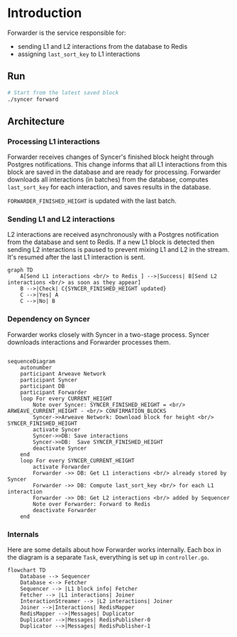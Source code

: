 # Introduction

Forwarder is the service responsible for:

- sending L1 and L2 interactions from the database to Redis
- assigning `last_sort_key` to L1 interactions


## Run

```bash
# Start from the latest saved block
./syncer forward
```


## Architecture

### Processing L1 interactions

Forwarder receives changes of Syncer's finished block height through Postgres notifications. This change informs that all L1 interactions from this block are saved in the database and are ready for processing. Forwarder downloads all interactions (in batches) from the database, computes `last_sort_key` for each interaction, and saves results in the database.

`FORWARDER_FINISHED_HEIGHT` is updated with the last batch.


### Sending L1 and L2 interactions

L2 interactions are received asynchronously with a Postgres notification from the database and sent to Redis. If a new L1 block is detected then sending L2 interactions is paused to prevent mixing L1 and L2 in the stream. It's resumed after the last L1 interaction is sent.

```mermaid
graph TD
    A[Send L1 interactions <br/> to Redis ] -->|Success| B[Send L2 interactions <br/> as soon as they appear]
    B -->|Check| C{SYNCER_FINISHED_HEIGHT updated}
    C -->|Yes| A
    C -->|No| B
```

### Dependency on Syncer

Forwarder works closely with Syncer in a two-stage process. Syncer downloads interactions and Forwarder processes them.

```mermaid

sequenceDiagram
    autonumber
    participant Arweave Network
    participant Syncer
    participant DB
    participant Forwarder
    loop For every CURRENT_HEIGHT 
        Note over Syncer: SYNCER_FINISHED_HEIGHT = <br/> ARWEAVE_CURRENT_HEIGHT - <br/> CONFIRMATION_BLOCKS 
        Syncer->>Arweave Network: Download block for height <br/> SYNCER_FINISHED_HEIGHT
        activate Syncer
        Syncer->>DB: Save interactions 
        Syncer->>DB:  Save SYNCER_FINISHED_HEIGHT
        deactivate Syncer
    end
    loop For every SYNCER_CURRENT_HEIGHT
        activate Forwarder
        Forwarder ->> DB: Get L1 interactions <br/> already stored by Syncer
        Forwarder ->> DB: Compute last_sort_key <br/> for each L1 interaction
        Forwarder ->> DB: Get L2 interactions <br/> added by Sequencer
        Note over Forwarder: Forward to Redis
        deactivate Forwarder
    end

```

### Internals

Here are some details about how Forwarder works internally. Each box in the diagram is a separate `Task`, everything is set up in `controller.go`.


```mermaid
flowchart TD
    Database --> Sequencer
    Database <--> Fetcher
    Sequencer --> |L1 block info| Fetcher
    Fetcher --> |L1 interactions| Joiner
    InteractionStreamer --> |L2 interactions| Joiner
    Joiner -->|Interactions| RedisMapper
    RedisMapper -->|Messages| Duplicator
    Duplicator -->|Messages| RedisPublisher-0 
    Duplicator -->|Messages| RedisPublisher-1
```

